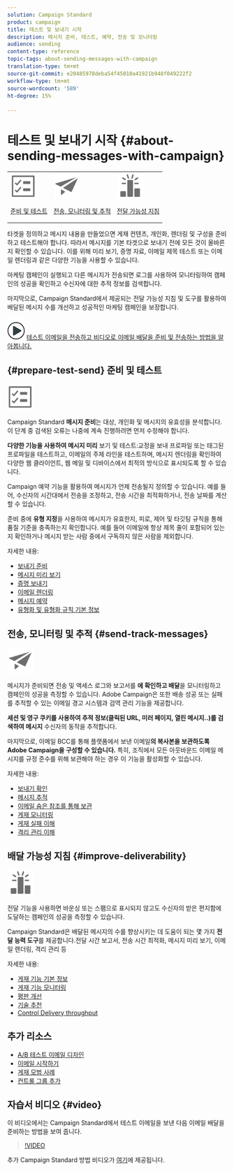 ```yaml
---
solution: Campaign Standard
product: campaign
title: 테스트 및 보내기 시작
description: 메시지 준비, 테스트, 예약, 전송 및 모니터링
audience: sending
content-type: reference
topic-tags: about-sending-messages-with-campaign
translation-type: tm+mt
source-git-commit: e20485978deba54f45010a41921b948f049222f2
workflow-type: tm+mt
source-wordcount: '589'
ht-degree: 15%

---
```



# 테스트 및 보내기 시작 {#about-sending-messages-with-campaign}

<table>
<tr>
<td><img src="assets/do-not-localize/icon_prepare.svg" width="60px"><p><a href="#prepare-test-send">준비 및 테스트</a></p></td>
<td><img src="assets/do-not-localize/icon_send.svg" width="60px"><p><a href="#send-track-messages">전송, 모니터링 및 추적</a></p></td>
<td><img src="assets/do-not-localize/icon_deliverability.svg" width="60px"><p><a href="#improve-deliverability">전달 가능성 지침</a></p></td></tr>
</table>

타겟을 정의하고 메시지 내용을 만들었으면 게재 컨텐츠, 개인화, 렌더링 및 구성을 준비하고 테스트해야 합니다. 따라서 메시지를 기본 타겟으로 보내기 전에 모든 것이 올바른지 확인할 수 있습니다. 이를 위해 미리 보기, 증명 자료, 이메일 제목 테스트 또는 이메일 렌더링과 같은 다양한 기능을 사용할 수 있습니다.

마케팅 캠페인이 실행되고 다른 메시지가 전송되면 로그를 사용하여 모니터링하여 캠페인의 성공을 확인하고 수신자에 대한 추적 정보를 검색합니다.

마지막으로, Campaign Standard에서 제공되는 전달 가능성 지침 및 도구를 활용하여 배달된 메시지 수를 개선하고 성공적인 마케팅 캠페인을 보장합니다.

![](assets/do-not-localize/how-to-video.png) [테스트 이메일을 전송하고 비디오로 이메일 배달을 준비 및 전송하는 방법을 알아봅니다.](#video)

## {#prepare-test-send} 준비 및 테스트

<img src="assets/do-not-localize/icon_prepare.svg" width="60px">

Campaign Standard **메시지 준비**&#x200B;는 대상, 개인화 및 메시지의 유효성을 분석합니다. 이 단계 중 검색된 오류는 나중에 계속 진행하려면 먼저 수정해야 합니다.

**다양한 기능을 사용하여 메시지 미리** 보기 및 테스트:교정을 보내 프로파일 또는 태그된 프로파일을 테스트하고, 이메일의 주제 라인을 테스트하며, 메시지 렌더링을 확인하여 다양한 웹 클라이언트, 웹 메일 및 디바이스에서 최적의 방식으로 표시되도록 할 수 있습니다.

Campaign 예약 기능을 활용하여 메시지가 언제 전송될지 정의할 수 있습니다. 예를 들어, 수신자의 시간대에서 전송을 조정하고, 전송 시간을 최적화하거나, 전송 날짜를 계산할 수 있습니다.

준비 중에 **유형 지정**&#x200B;을 사용하여 메시지가 유효한지, 피로, 제어 및 타깃팅 규칙을 통해 품질 기준을 충족하는지 확인합니다. 예를 들어 이메일에 항상 제목 줄이 포함되어 있는지 확인하거나 메시지 받는 사람 중에서 구독하지 않은 사람을 제외합니다.

자세한 내용:

* [보내기 준비](../../sending/using/preparing-the-send.md)
* [메시지 미리 보기](../../sending/using/previewing-messages.md)
* [증명 보내기](../../sending/using/sending-proofs.md)
* [이메일 렌더링](../../sending/using/email-rendering.md)
* [메시지 예약](../../sending/using/about-scheduling-messages.md)
* [유형화 및 유형화 규칙 기본 정보](../../sending/using/about-typology-rules.md)

## 전송, 모니터링 및 추적 {#send-track-messages}

<img src="assets/do-not-localize/icon_send.svg"  width="60px">

메시지가 준비되면 전송 및 액세스 로그와 보고서를 **에 확인하고 배달**&#x200B;을 모니터링하고 캠페인의 성공을 측정할 수 있습니다. Adobe Campaign은 또한 배송 성공 또는 실패를 추적할 수 있는 이메일 경고 시스템과 검역 관리 기능을 제공합니다.

**세션 및 영구 쿠키를 사용하여 추적 정보(클릭된 URL, 미러 페이지, 열린 메시지..)를 검색하여 메시지** 수신자의 동작을 추적합니다.

마지막으로, 이메일 BCC를 통해 플랫폼에서 보낸 이메일&#x200B;**의 복사본을 보관하도록 Adobe Campaign을 구성할 수 있습니다.** 특히, 조직에서 모든 아웃바운드 이메일 메시지를 규정 준수를 위해 보관해야 하는 경우 이 기능을 활성화할 수 있습니다.

자세한 내용:

* [보내기 확인](../../sending/using/confirming-the-send.md)
* [메시지 추적](../../sending/using/tracking-messages.md)
* [이메일 숨은 참조를 통해 보관](../../sending/using/archiving.md)
* [게재 모니터링](../../sending/using/monitoring-a-delivery.md)
* [게재 실패 이해](../../sending/using/understanding-delivery-failures.md)
* [격리 관리 이해](../../sending/using/understanding-quarantine-management.md)

## 배달 가능성 지침 {#improve-deliverability}

<img src="assets/do-not-localize/icon_deliverability.svg"  width="60px">

전달 기능을 사용하면 바운싱 또는 스팸으로 표시되지 않고도 수신자의 받은 편지함에 도달하는 캠페인의 성공을 측정할 수 있습니다.

Campaign Standard은 배달된 메시지의 수를 향상시키는 데 도움이 되는 몇 가지 **전달 능력 도구**&#x200B;를 제공합니다.전달 시간 보고서, 전송 시간 최적화, 메시지 미리 보기, 이메일 렌더링, 격리 관리 등

자세한 내용:

* [게재 기능 기본 정보](../../sending/using/about-deliverability.md)
* [게재 기능 모니터링](../../sending/using/monitor-deliverability.md)
* [평판 개선](../../sending/using/improving-reputation.md)
* [기술 추천](../../sending/using/technical-recommendations.md)
* [Control Delivery throughput](../../reporting/using/delivery-throughput.md)

## 추가 리소스

* [A/B 테스트 이메일 디자인](../../channels/using/designing-an-a-b-test-email.md)
* [이메일 시작하기](https://helpx.adobe.com/kr/campaign/kb/acs-get-started-with-emails.html)
* [게재 모범 사례](../../sending/using/delivery-best-practices.md)
* [컨트롤 그룹 추가](../../sending/using/control-group.md)

## 자습서 비디오 {#video}

이 비디오에서는 Campaign Standard에서 테스트 이메일을 보낸 다음 이메일 배달을 준비하는 방법을 보여 줍니다.

>[!VIDEO](https://video.tv.adobe.com/v/24013/)

추가 Campaign Standard 방법 비디오가 [여기](https://experienceleague.adobe.com/docs/campaign-standard-learn/tutorials/overview.html?lang=ko)에 제공됩니다.
